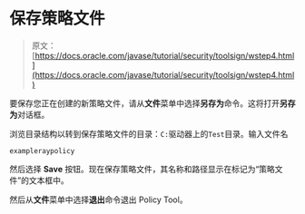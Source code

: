 # 保存策略文件

> 原文： [https://docs.oracle.com/javase/tutorial/security/toolsign/wstep4.html](https://docs.oracle.com/javase/tutorial/security/toolsign/wstep4.html)

要保存您正在创建的新策略文件，请从**文件**菜单中选择**另存为**命令。这将打开**另存为**对话框。

浏览目录结构以转到保存策略文件的目录：`C:`驱动器上的`Test`目录。输入文件名

```
exampleraypolicy

```

然后选择 **Save** 按钮。现在保存策略文件，其名称和路径显示在标记为“策略文件”的文本框中。

然后从**文件**菜单中选择**退出**命令退出 Policy Tool。
